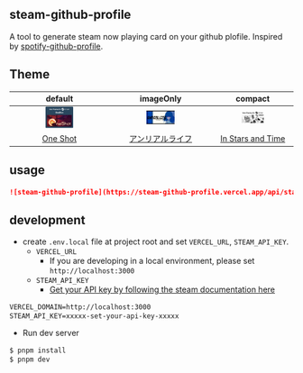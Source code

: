 ## steam-github-profile

A tool to generate steam now playing card on your github plofile. Inspired by [spotify-github-profile](https://github.com/kittinan/spotify-github-profile).

## Theme

|                                                       default                                                        |                                                       imageOnly                                                        |                                                       compact                                                        |
| :------------------------------------------------------------------------------------------------------------------: | :--------------------------------------------------------------------------------------------------------------------: | :------------------------------------------------------------------------------------------------------------------: |
| <img src="https://raw.githubusercontent.com/mkan0141/steam-github-profile/main/images/defaultTheme.png" width="30%"> | <img src="https://raw.githubusercontent.com/mkan0141/steam-github-profile/main/images/imageOnlyTheme.png" width="30%"> | <img src="https://raw.githubusercontent.com/mkan0141/steam-github-profile/main/images/compactTheme.png" width="30%"> |
|                                [One Shot](https://store.steampowered.com/app/420530)                                 |                             [アンリアルライフ](https://store.steampowered.com/app/1335560)                             |                           [In Stars and Time](https://store.steampowered.com/app/1677310)                            |

## usage

```md
![steam-github-profile](https://steam-github-profile.vercel.app/api/status?steam_id=76561198449631702&theme=default)
```

## development

- create `.env.local` file at project root and set `VERCEL_URL`, `STEAM_API_KEY`.
  - `VERCEL_URL`
    - If you are developing in a local environment, please set `http://localhost:3000`
  - `STEAM_API_KEY`
    - [Get your API key by following the steam documentation here](https://steamcommunity.com/dev?l=japanese)

```:.local.env
VERCEL_DOMAIN=http://localhost:3000
STEAM_API_KEY=xxxxx-set-your-api-key-xxxxx
```

- Run dev server

```:shell
$ pnpm install
$ pnpm dev
```
